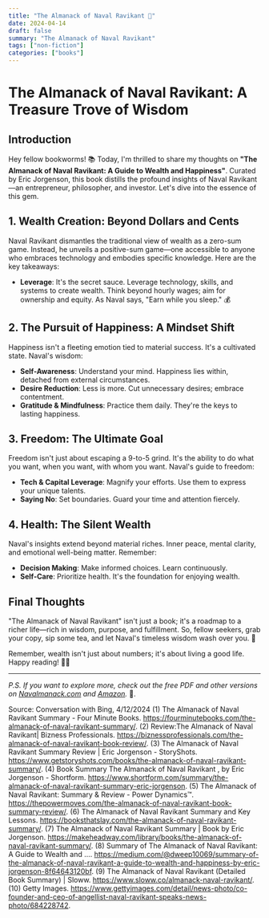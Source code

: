 ```yaml
---
title: "The Almanack of Naval Ravikant 📖"
date: 2024-04-14
draft: false
summary: "The Almanack of Naval Ravikant"
tags: ["non-fiction"]
categories: ["books"]
---
```


# **The Almanack of Naval Ravikant**: A Treasure Trove of Wisdom

## Introduction

Hey fellow bookworms! 📚 Today, I'm thrilled to share my thoughts on **"The Almanack of Naval Ravikant: A Guide to Wealth and Happiness"**. Curated by Eric Jorgenson, this book distills the profound insights of Naval Ravikant—an entrepreneur, philosopher, and investor. Let's dive into the essence of this gem.

## **1. Wealth Creation: Beyond Dollars and Cents**

Naval Ravikant dismantles the traditional view of wealth as a zero-sum game. Instead, he unveils a positive-sum game—one accessible to anyone who embraces technology and embodies specific knowledge. Here are the key takeaways:

- **Leverage**: It's the secret sauce. Leverage technology, skills, and systems to create wealth. Think beyond hourly wages; aim for ownership and equity. As Naval says, "Earn while you sleep." 💰

## **2. The Pursuit of Happiness: A Mindset Shift**

Happiness isn't a fleeting emotion tied to material success. It's a cultivated state. Naval's wisdom:

- **Self-Awareness**: Understand your mind. Happiness lies within, detached from external circumstances.
- **Desire Reduction**: Less is more. Cut unnecessary desires; embrace contentment.
- **Gratitude & Mindfulness**: Practice them daily. They're the keys to lasting happiness.

## **3. Freedom: The Ultimate Goal**

Freedom isn't just about escaping a 9-to-5 grind. It's the ability to do what you want, when you want, with whom you want. Naval's guide to freedom:

- **Tech & Capital Leverage**: Magnify your efforts. Use them to express your unique talents.
- **Saying No**: Set boundaries. Guard your time and attention fiercely.

## **4. Health: The Silent Wealth**

Naval's insights extend beyond material riches. Inner peace, mental clarity, and emotional well-being matter. Remember:

- **Decision Making**: Make informed choices. Learn continuously.
- **Self-Care**: Prioritize health. It's the foundation for enjoying wealth.

## **Final Thoughts**

"The Almanack of Naval Ravikant" isn't just a book; it's a roadmap to a richer life—rich in wisdom, purpose, and fulfillment. So, fellow seekers, grab your copy, sip some tea, and let Naval's timeless wisdom wash over you. 🌟

Remember, wealth isn't just about numbers; it's about living a good life. Happy reading! 📖✨

---

*P.S. If you want to explore more, check out the free PDF and other versions on [Navalmanack.com](https://navalmanack.com/) and [Amazon](https://www.amazon.com/Almanack-Naval-Ravikant-Wealth-Happiness/dp/0999736404).* 🚀.

Source: Conversation with Bing, 4/12/2024
(1) The Almanack of Naval Ravikant Summary - Four Minute Books. https://fourminutebooks.com/the-almanack-of-naval-ravikant-summary/.
(2) Review:The Almanack of Naval Ravikant| Bizness Professionals. https://biznessprofessionals.com/the-almanack-of-naval-ravikant-book-review/.
(3) The Almanack of Naval Ravikant Summary Review | Eric Jorgenson - StoryShots. https://www.getstoryshots.com/books/the-almanack-of-naval-ravikant-summary/.
(4) Book Summary The Almanack of Naval Ravikant , by Eric Jorgenson - Shortform. https://www.shortform.com/summary/the-almanack-of-naval-ravikant-summary-eric-jorgenson.
(5) The Almanack of Naval Ravikant: Summary & Review - Power Dynamics™. https://thepowermoves.com/the-almanack-of-naval-ravikant-book-summary-review/.
(6) The Almanack of Naval Ravikant Summary and Key Lessons. https://booksthatslay.com/the-almanack-of-naval-ravikant-summary/.
(7) The Almanack of Naval Ravikant Summary | Book by Eric Jorgenson. https://makeheadway.com/library/books/the-almanack-of-naval-ravikant-summary/.
(8) Summary of The Almanack of Naval Ravikant: A Guide to Wealth and .... https://medium.com/@dweep10069/summary-of-the-almanack-of-naval-ravikant-a-guide-to-wealth-and-happiness-by-eric-jorgenson-8f64643120bf.
(9) The Almanack of Naval Ravikant (Detailed Book Summary) | Sloww. https://www.sloww.co/almanack-naval-ravikant/.
(10) Getty Images. https://www.gettyimages.com/detail/news-photo/co-founder-and-ceo-of-angellist-naval-ravikant-speaks-news-photo/684228742.